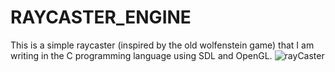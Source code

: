 # RAYCASTER_ENGINE
This is a simple raycaster (inspired by the old wolfenstein game) that I am writing in the C programming language using SDL and OpenGL.
![rayCaster](https://github.com/Mixup1231/RAYCASTER_ENGINE/assets/110330912/43396b4c-3cdd-4eff-b659-7470499d3acb)
